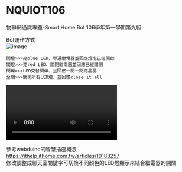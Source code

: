 # NQUIOT106
物聯網通識專題-Smart Home Bot
106學年第一學期第九組

Bot運作方式  
![image](NQUIOT106/image/botcallled.jpg)
```
開燈>>>亮blue LED、導通繼電器並回應燈泡已經開啟
關燈>>>亮red LED、關閉繼電器並回應已經關閉
閃爍>>>LED交替閃爍、並回應一閃一閃亮晶晶
全關>>>關閉所有LED燈、並回應close it all
```
![vedio](NQUIOT106/image/botcallled.mp4)



參考webduino的智慧插座概念  
https://ithelp.ithome.com.tw/articles/10188257  
修改調整成聊天室關鍵字可切換不同顏色的LED燈顯示來結合繼電器的開關
